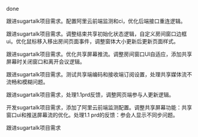 done





跟进sugartalk项目需求。配置阿里云前端监测和ci，优化后端接口重连逻辑。

跟进sugartalk项目需求。调整结束共享初始化状态逻辑，自定义房间窗口边框ui。优化鼠标移入移出房间页面事件，调整窗体大小更新后更新页面样式。

跟进sugartalk项目需求。优化共享屏幕推流。调整房间窗口UI自适应，添加共享屏幕时关闭窗口和离开会议逻辑。

跟进sugartalk项目需求。测试共享端编码和接收端订阅设置，处理共享媒体流不流畅和模糊问题。

跟进sugartalk项目需求，处理1.1prd反馈，调整网页端参与人更新逻辑。



开发sugartalk项目需求，添加了阿里云前端监测配置。调整共享屏幕功能：共享窗口ui和推送屏幕流的优化。处理1.1 prd的反馈：参会人显示不同步问题。

跟进sugartalk项目需求
